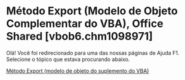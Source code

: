 
# Método Export (Modelo de Objeto Complementar do VBA), Office Shared [vbob6.chm1098971]

Olá! Você foi redirecionado para uma das nossas páginas de Ajuda F1. Selecione o tópico que estava procurando abaixo.

[Método Export (modelo de objeto do suplemento do VBA)](http://msdn.microsoft.com/library/46cab37a-4390-219c-68f8-05cbb59c0450%28Office.15%29.aspx)
